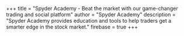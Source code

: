 +++
title = "Spyder Academy - Beat the market with our game-changer trading and social platform"
author = "Spyder Academy"
description = "Spyder Academy provides education and tools to help traders get a smarter edge in the stock market."
firebase = true
+++
